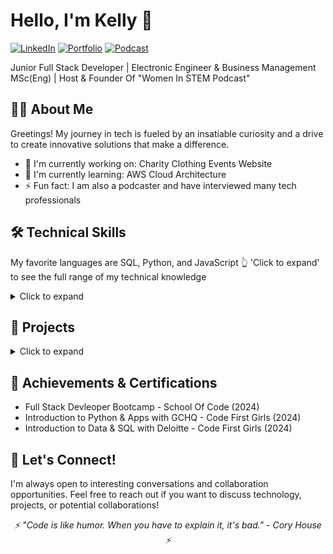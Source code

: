 # Hello, I'm Kelly 👋
  [![LinkedIn](https://img.shields.io/badge/-LinkedIn-0077B5?style=for-the-badge&logo=LinkedIn&logoColor=white)](https://www.linkedin.com/in/kelly-ann-shungu/)
  [![Portfolio](https://img.shields.io/badge/-Portfolio-000000?style=for-the-badge&logo=Portfolio&logoColor=white)](Your_Portfolio_URL)
  [![Podcast](https://img.shields.io/badge/-Podcast-8A2BE2?style=for-the-badge&logo=Podcast&logoColor=white)](https://rss.com/podcasts/womeninstem/)

  Junior Full Stack Developer | Electronic Engineer & Business Management MSc(Eng) | Host & Founder Of "Women In STEM Podcast" 
</div>

## 👨‍💻 About Me

Greetings! My journey in tech is fueled by an insatiable curiosity and a drive to create innovative solutions that make a difference.
- 🔭 I'm currently working on: Charity Clothing Events Website  
- 🌱 I'm currently learning: AWS Cloud Architecture
- ⚡ Fun fact: I am also a podcaster and have interviewed many tech professionals 

## 🛠️ Technical Skills
My favorite languages are SQL, Python, and JavaScript 👆 'Click to expand' to see the full range of my technical knowledge 

<details>
<summary>Click to expand</summary>

### Languages
![JavaScript](https://img.shields.io/badge/-JavaScript-F7DF1E?style=flat-square&logo=javascript&logoColor=black)
![Python](https://img.shields.io/badge/-Python-3776AB?style=flat-square&logo=Python&logoColor=white)
![TypeScript](https://img.shields.io/badge/-TypeScript-3178C6?style=flat-square&logo=TypeScript&logoColor=white)
![HTML](https://img.shields.io/badge/-HTML-E34F26?style=flat-square&logo=html&logoColor=white)
![CSS](https://img.shields.io/badge/-CSS-1572B6?style=flat-square&logo=css&logoColor=white)

### Front-End
![React](https://img.shields.io/badge/-React-61DAFB?style=flat-square&logo=react&logoColor=black)
![Next.js](https://img.shields.io/badge/-Next.js-000000?style=flat-square&logo=Next.js&logoColor=white)
![Vite](https://img.shields.io/badge/-Vite-646CFF?style=flat-square&logo=Vite&logoColor=white)
![Vercel](https://img.shields.io/badge/-Vercel-000000?style=flat-square&logo=Vercel&logoColor=white)
![Bootstrap](https://img.shields.io/badge/-Bootstrap-7952B3?style=flat-square&logo=Bootstrap&logoColor=white)
![Tailwind CSS](https://img.shields.io/badge/-Tailwind_CSS-38B2AC?style=flat-square&logo=Tailwind-CSS&logoColor=white)

### Back-End
![Node.js](https://img.shields.io/badge/-Node.js-339933?style=flat-square&logo=Node.js&logoColor=white)
![Express](https://img.shields.io/badge/-Express-000000?style=flat-square&logo=Express&logoColor=white)
![SQL](https://img.shields.io/badge/-SQL-4479A1?style=flat-square&logo=MySQL&logoColor=white)
![AWS](https://img.shields.io/badge/-AWS-232F3E?style=flat-square&logo=Amazon-AWS&logoColor=white)
![REST APIs](https://img.shields.io/badge/-REST_APIs-009688?style=flat-square&logo=fastapi&logoColor=white)
![Supabase](https://img.shields.io/badge/-Supabase-3ECF8E?style=flat-square&logo=Supabase&logoColor=white)

### Testing
![Unit Testing](https://img.shields.io/badge/-Unit_Testing-4CAF50?style=flat-square&logo=checkmarx&logoColor=white)
![Playwright](https://img.shields.io/badge/-Playwright-45ba4b?style=flat-square&logo=Playwright&logoColor=white)
![Vitest](https://img.shields.io/badge/-Vitest-6E9F18?style=flat-square&logo=Vitest&logoColor=white)
![Jest](https://img.shields.io/badge/-Jest-C21325?style=flat-square&logo=Jest&logoColor=white)

### Design
![UX](https://img.shields.io/badge/-UX-FF61F6?style=flat-square&logo=Adobe-XD&logoColor=white)
![UI](https://img.shields.io/badge/-UI-0081CB?style=flat-square&logo=Material-UI&logoColor=white)
![Figma](https://img.shields.io/badge/-Figma-F24E1E?style=flat-square&logo=Figma&logoColor=white)

### DevOps
![Git](https://img.shields.io/badge/-Git-F05032?style=flat-square&logo=Git&logoColor=white)
![GitHub Actions](https://img.shields.io/badge/-GitHub_Actions-2088FF?style=flat-square&logo=GitHub-Actions&logoColor=white)
![CI/CD](https://img.shields.io/badge/-CI/CD-4A154B?style=flat-square&logo=CircleCI&logoColor=white)

</details>

## 🚀 Projects

<details>
<summary>Click to expand</summary>

## Football Meet Up Website (Group Project)
- **Description**: A football meetup site for parents of children aged 7-12 to create and join events.
- **Tech Stack**: Next.js, React, GitHub CI/CD & Actions, Render, Prettier, and ESLint
- **GitHub**: [Repository](https://github.com/Kellytheengineer/Football-meetup-website)
- **Live Demo**: [Website](https://final-project-final-destination.onrender.com/)

## Robust API with PostgreSQL Integration (Group Project)
- **Description**: Developed a secure API using Node.js/Express and PostgreSQL, handling credential management with environment variables and ensuring consistent JSON responses via the JSend specification.
- **Tech Stack**: Node.js/Express, PostgreSQL, JSend Specification, Git, Environment Variables (dotenv)
- **GitHub**: [Repository](https://github.com/Kellytheengineer/PostgreSQL-database-API)

## AI Interview Prep Helper (Group Project)
- **Description**: AI-powered chatbot providing personalized job interview advice—simply copy and paste your skills and the job ad for tailored insights.
- **Tech Stack**: OpenAI API, GPT-4o mini
- **GitHub**: [Repository](https://github.com/Kellytheengineer/AI-Interview-Prep-Helper)

## Recipe Search Project: API Integration (Solo Project)
- **Description**: Developed a Python application integrating the Recipe API. Users input an ingredient, and the program retrieves and displays matching recipes, demonstrating skills in API integration and data handling. Also includes the ability to read and write information into a file.
- **Tech Stack**: Python, PyCharm, JSON module, Edamam Recipe API (External integrations)
- **GitHub**: [Repository](https://github.com/Kellytheengineer/Recipe-Search-Project-API-Integration-)

## Online Clothing Store Database (Solo Project)
- **Description**: Created a comprehensive database for an online clothing store with five tables, utilizing joins and views for specific results, and developed a function to apply discounts for orders over £150.
- **Tech Stack**: MySQL, SQL, EDR
- **GitHub**: [Repository](https://github.com/Kellytheengineer/Online-clothing-store-database)

## Psychological Approach to Biometric Feature Selection (Solo Project)
- **Description**: Developed a MATLAB-based facial recognition system using psychological principles to detect and match facial features, utilizing the Viola-Jones framework and a GUI for real-time results.
- **Tech Stack**: MATLAB, C++ Algorithm, Viola-Jones Framework, GUI
</details>

## 🌟 Achievements & Certifications
- Full Stack Devleoper Bootcamp - School Of Code (2024)
- Introduction to Python & Apps with GCHQ - Code First Girls (2024)
- Introduction to Data & SQL with Deloitte - Code First Girls (2024)

## 🤝 Let's Connect!
I'm always open to interesting conversations and collaboration opportunities. Feel free to reach out if you want to discuss technology, projects, or potential collaborations!

<div align="center">
  <i>⚡ "Code is like humor. When you have to explain it, it's bad." - Cory House ⚡</i>
</div>

